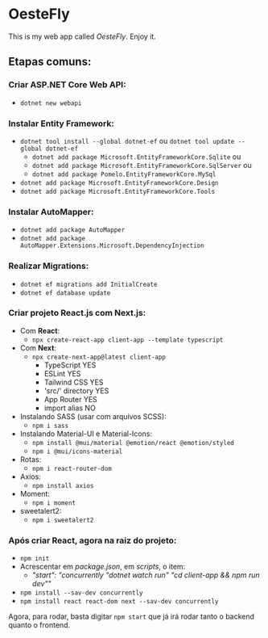 # OesteFly

This is my web app called *OesteFly*. Enjoy it.

## Etapas comuns:

### Criar ASP.NET Core Web API:
- `dotnet new webapi`

### Instalar Entity Framework:
- `dotnet tool install --global dotnet-ef` ou `dotnet tool update --global dotnet-ef`
    - `dotnet add package Microsoft.EntityFrameworkCore.Sqlite` ou
    - `dotnet add package Microsoft.EntityFrameworkCore.SqlServer` ou
    - `dotnet add package Pomelo.EntityFrameworkCore.MySql`
- `dotnet add package Microsoft.EntityFrameworkCore.Design`
- `dotnet add package Microsoft.EntityFrameworkCore.Tools`

### Instalar AutoMapper:
- `dotnet add package AutoMapper`
- `dotnet add package AutoMapper.Extensions.Microsoft.DependencyInjection`
<!-- - `dotnet add package Microsoft.AspNetCore.Session`
- `dotnet add package Microsoft.Extensions.DependencyInjection` -->

### Realizar Migrations:
- `dotnet ef migrations add InitialCreate`
- `dotnet ef database update`

### Criar projeto React.js com Next.js:
- Com **React**:
    - `npx create-react-app client-app --template typescript`
- Com **Next**:
    - `npx create-next-app@latest client-app`
        - TypeScript YES
        - ESLint YES
        - Tailwind CSS YES
        - 'src/' directory YES
        - App Router YES
        - import alias NO
- Instalando SASS (usar com arquivos SCSS):
    - `npm i sass`
- Instalando Material-UI e Material-Icons:
    - `npm install @mui/material @emotion/react @emotion/styled`
    - `npm i @mui/icons-material`
- Rotas:
    - `npm i react-router-dom`
- Axios:
    - `npm install axios`
- Moment:
    - `npm i moment`
- sweetalert2:
    - `npm i sweetalert2`

### Após criar React, agora na raiz do projeto:
- `npm init`
- Acrescentar em *package.json*, em *scripts*, o item:
    - *"start": "concurrently \"dotnet watch run\" \"cd client-app && npm run dev\""*
- `npm install --sav-dev concurrently`
- `npm install react react-dom next --sav-dev concurrently`

Agora, para rodar, basta digitar `npm start` que já irá rodar tanto o backend quanto o frontend.